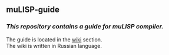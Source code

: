 ## muLISP-guide
### _This repository contains a guide for muLISP compiler._ 
The guide is located in the [wiki](https://github.com/RN-S1/muLISP-guide/wiki) section.  
The wiki is written in Russian language.
